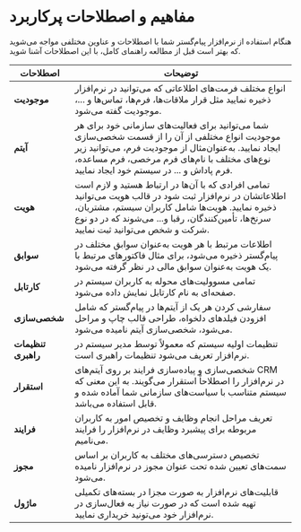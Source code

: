 # مفاهیم و اصطلاحات پرکاربرد

هنگام استفاده از نرم‌افزار پیام‌گستر شما با اصطلاحات و عناوین مختلفی مواجه می‌شوید که بهتر است قبل از مطالعه راهنمای کامل، با این اصطلاحات آشنا شوید.




|اصطلاحات                                                                                                                                                                                                                                              |توضیحات                                                                                                                                                                                                                                               |
|------------------------------------------------------------------------------------------------------------------------------------------------------------------------------------------------------------------------------------------------------|------------------------------------------------------------------------------------------------------------------------------------------------------------------------------------------------------------------------------------------------------|
|**موجودیت**                                                                                                                                                                                                                                               |انواع مختلف فرمت‌های اطلاعاتی که می‌توانید در نرم‌افزار ذخیره نمایید مثل قرار ملاقات‌ها، فرم‌ها، تماس‌ها و ...، موجودیت گفته می‌شود.                                                                                      |
|**آیتم**                                                                                                                                                                                                                                                  |شما می‌توانید برای فعالیت‌های سازمانی خود برای هر موجودیت انواع مختلفی از آن را از قسمت شخصی‌سازی ایجاد نمایید. به‌عنوان‌مثال از موجودیت فرم، می‌توانید زیر نوع‌های مختلف با نام‌های فرم مرخصی، فرم مساعده، فرم پاداش و ... در سیستم خود ایجاد نمایید.|
|**هویت**                                                                                                                                                                                                                                                  |تمامی افرادی که با آن‌ها در ارتباط هستید و لازم است اطلاعاتشان در نرم‌افزار ثبت شود در قالب هویت می‌توانید ذخیره نمایید. هویت‌ها شامل کاربران سیستم، مشتریان، سرنخ‌ها، تأمین‌کنندگان، رقبا و... می‌شوند که در دو نوع شرکت و شخص می‌توانید ثبت نمایید.  |
|**سوابق**                                                                                                                                                                                                                                                 |اطلاعات مرتبط با هر هویت به‌عنوان سوابق مختلف در پیام‌گستر ذخیره می‌شود، برای مثال فاکتورهای مرتبط با یک هویت به‌عنوان سوابق مالی در نظر گرفته می‌شود.                                                                                                |
|**کارتابل**                                                                                                                                                                                                                                               |تمامی مسوولیت‌های محوله به کاربران سیستم در صفحه‌ای به نام کارتابل نمایش داده می‌شود.                                                                                                                                                                        |
|**شخصی‌سازی**                                                                                                                                                                                                                                             |سفارشی کردن هر یک از آیتم‌ها در پیام‌گستر که شامل افزودن فیلدهای دلخواه، طراحی قالب چاپ و مراحل می‌شود، شخصی‌سازی آیتم نامیده می‌شود.                                                                                                                                           |
|**تنظیمات راهبری**                                                                                                                                                                                                                                        |تنظیمات اولیه سیستم که معمولاً توسط مدیر سیستم در نرم‌افزار تعریف می‌شود تنظیمات راهبری است.                                                                                                                                                           |
|**استقرار**                                                                                                                                                                                                                                               |شخصی‌سازی و پیاده‌سازی فرایند بر روی آیتم‌های CRM در نرم‌افزار را اصطلاحاً استقرار می‌گویند. به این معنی که سیستم متناسب با سیاست‌های سازمانی شما آماده شده و قابل استفاده می‌باشد.                                                                                                                                                                    |
|**فرایند**                                                                                                                                                                                                                                                |تعریف مراحل انجام وظایف و تخصیص امور به کاربران مربوطه برای پیشبرد وظایف در نرم‌افزار را فرایند می‌نامیم.                                                                                                                                              |
|**مجوز**                                                                                                                                                                                                                                                  |تخصیص دسترسی‌های مختلف به کاربران بر اساس سمت‌های تعیین شده تحت عنوان مجوز در نرم‌افزار نامیده می‌شود.                                                                                                                                                                 |
|**ماژول**                                                                                                                                                                                                                                                 |قابلیت‌های نرم‌افزار به صورت مجزا در بسته‌های تکمیلی تهیه شده است که در صورت نیاز به فعال‌سازی در نرم‌افزار خود می‌تونید خریداری نمایید.                                                                                                                                                   |




